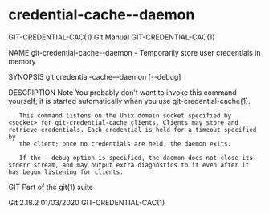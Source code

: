  # credential-cache--daemon 
GIT-CREDENTIAL-CAC(1)                                                                             Git Manual                                                                            GIT-CREDENTIAL-CAC(1)

NAME
       git-credential-cache--daemon - Temporarily store user credentials in memory

SYNOPSIS
       git credential-cache—daemon [--debug] <socket>

DESCRIPTION
           Note
           You probably don’t want to invoke this command yourself; it is started automatically when you use git-credential-cache(1).

       This command listens on the Unix domain socket specified by <socket> for git-credential-cache clients. Clients may store and retrieve credentials. Each credential is held for a timeout specified by
       the client; once no credentials are held, the daemon exits.

       If the --debug option is specified, the daemon does not close its stderr stream, and may output extra diagnostics to it even after it has begun listening for clients.

GIT
       Part of the git(1) suite

Git 2.18.2                                                                                        01/03/2020                                                                            GIT-CREDENTIAL-CAC(1)

